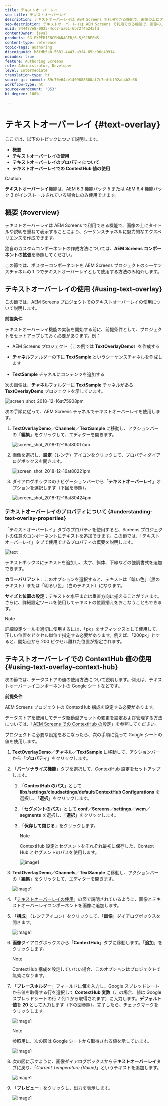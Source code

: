```yaml
---
title: テキストオーバーレイ
seo-title: テキストオーバーレイ
description: テキストオーバーレイは AEM Screens で利用できる機能で、画像の上にタイトルや説明を重ねて表示することにより、シーケンスチャネルに魅力的なエクスペリエンスを作成できます。このページでは、この機能について詳しく見ていきます。
seo-description: テキストオーバーレイは AEM Screens で利用できる機能で、画像の上にタイトルや説明を重ねて表示することにより、シーケンスチャネルに魅力的なエクスペリエンスを作成できます。このページでは、この機能について詳しく見ていきます。
uuid: 944477e8-0025-4cc7-aa61-6b72f4a245fd
contentOwner: jsyal
products: SG_EXPERIENCEMANAGER/6.5/SCREENS
content-type: reference
topic-tags: authoring
discoiquuid: b6fdb5a0-5601-4443-a3f4-85cc90c49914
noindex: true
feature: Authoring Screens
role: Administrator, Developer
level: Intermediate
translation-type: ht
source-git-commit: 89c70e64ce1409888800af7c7edfbf92ab4b2c68
workflow-type: ht
source-wordcount: '853'
ht-degree: 100%

---
```



# テキストオーバーレイ {#text-overlay}

ここでは、以下のトピックについて説明します。

* **概要**
* **テキストオーバーレイの使用**
* **テキストオーバーレイのプロパティについて**
* **テキストオーバーレイでの ContextHub 値の使用**

>[!CAUTION]
>
>**テキストオーバーレイ**&#x200B;機能は、AEM 6.3 機能パック 5 または AEM 6.4 機能パック 3 がインストールされている場合にのみ使用できます。

## 概要 {#overview}

テキストオーバーレイは AEM Screens で利用できる機能で、画像の上にタイトルや説明を重ねて表示することにより、シーケンスチャネルに魅力的なエクスペリエンスを作成できます。

独自のカスタムコンポーネントの作成方法については、**AEM Screens コンポーネントの拡張**&#x200B;を参照してください。

この節では、ポスターコンポーネントを AEM Screens プロジェクトのシーケンスチャネルの 1 つでテキストオーバーレイとして使用する方法のみ紹介します。

## テキストオーバーレイの使用 {#using-text-overlay}

この節では、AEM Screens プロジェクトでのテキストオーバーレイの使用について説明します。

**前提条件**

テキストオーバーレイ機能の実装を開始する前に、前提条件として、プロジェクトをセットアップしておく必要があります。例：

* AEM Screens プロジェクト（この例では **TextOverlayDemo**）を作成する

* **チャネル**&#x200B;フォルダーの下に **TextSample** というシーケンスチャネルを作成します

* **TextSample** チャネルにコンテンツを追加する

次の画像は、**チャネル**&#x200B;フォルダーに **TextSample** チャネルがある **TextOverlayDemo** プロジェクトを示しています。

![screen_shot_2018-12-16at75908pm](assets/screen_shot_2018-12-16at75908pm.png)

次の手順に従って、AEM Screens チャネルでテキストオーバーレイを使用します。

1. **TextOverlayDemo**／**Channels**／**TextSample** に移動し、アクションバーの「**編集**」をクリックして、エディターを開きます。

   ![screen_shot_2018-12-16at80017pm](assets/screen_shot_2018-12-16at80017pm.png)

1. 画像を選択し、**設定**（レンチ）アイコンをクリックして、プロパティダイアログボックスを開きます。

   ![screen_shot_2018-12-16at80221pm](assets/screen_shot_2018-12-16at80221pm.png)

1. ダイアログボックスのナビゲーションバーから「**テキストオーバーレイ**」オプションを選択します（下図を参照）。

   ![screen_shot_2018-12-16at80424pm](assets/screen_shot_2018-12-16at80424pm.png)

### テキストオーバーレイのプロパティについて {#understanding-text-overlay-properties}

「テキストオーバーレイ」タブのプロパティを使用すると、Screens プロジェクトの任意のコンポーネントにテキストを追加できます。この節では、「テキストオーバーレイ」タブで使用できるプロパティの概要を説明します。

![text](assets/text.gif)

テキストボックスにテキストを追加し、太字、斜体、下線などの強調書式を追加できます。

**カラーバリアント**：このオプションを選択すると、テキストは「暗い色」（黒のテキスト）または「明るい色」（白のテキスト）になります。

**サイズと位置の設定**：テキストを水平または垂直方向に揃えることができます。さらに、詳細設定ツールを使用してテキストの位置揃えをおこなうこともできます。

>[!NOTE]
>
>詳細設定ツールを適切に使用するには、「px」をサフィックスとして使用して、正しい位置をピクセル単位で指定する必要があります。例えば、「200px」とすると、開始点から 200 ピクセル離れた位置が指定されます。

## テキストオーバーレイでの ContextHub 値の使用 {#using-text-overlay-context-hub}

次の節では、データストアの値の使用方法について説明します。例えば、テキストオーバーレイコンポーネントの Google シートなどです。

**前提条件**

AEM Screens プロジェクトの ContextHub 構成を設定する必要があります。

データストアを使用してデータ駆動型アセットの変更を設定および管理する方法については、「[AEM Screens での ContextHub の設定](https://docs.adobe.com/content/help/ja-JP/experience-manager-screens/user-guide/developing/configuring-context-hub.html)」を参照してください。

プロジェクトに必要な設定をおこなったら、次の手順に従って Google シートの値を使用します。

1. **TextOverlayDemo**／**チャネル**／**TextSample** に移動して、アクションバーから「**プロパティ**」をクリックします。

1. 「**パーソナライズ機能**」タブを選択して、ContextHub 設定をセットアップします。

   1. 「**ContextHub のパス**」として **libs**/**settings**/**cloudsettings**/**default**/**ContextHub Configurations** を選択し、「**選択**」をクリックします。

   1. 「**セグメントのパス**」として **conf**／**Screens**／**settings**／**wcm**／**segments** を選択し、「**選択**」をクリックします。

   1. 「**保存して閉じる**」をクリックします。

      >[!NOTE]
      >
      >ContextHub 設定とセグメントをそれぞれ最初に保存した、Context Hub とセグメントのパスを使用します。

      ![image1](/help/user-guide/assets/text-overlay/text-overlay8.png)

1. **TextOverlayDemo**／**Channels**／**TextSample** に移動し、アクションバーの「**編集**」をクリックして、エディターを開きます。

   ![image1](/help/user-guide/assets/text-overlay/text-overlay1.png)

1. 「[テキストオーバーレイの使用](/help/user-guide/text-overlay.md#using-text-overlay)」の節で説明されているように、画像とテキストオーバーレイコンポーネントを画像に追加します。

1. 「**構成**」（レンチアイコン）をクリックして、「**画像**」ダイアログボックスを開きます。

   ![image1](/help/user-guide/assets/text-overlay/text-overlay4.png)

1. **画像**&#x200B;ダイアログボックスから「**ContextHub**」タブに移動します。「**追加**」をクリックします。

   >[!NOTE]
   >ContextHub 構成を設定していない場合、このオプションはプロジェクトで無効になります。

1. 「**プレースホルダー**」フィールドに&#x200B;**値**&#x200B;を入力し、Google スプレッドシートから値を取得する行を選択して **ContextHub 変数**（この場合、値は Google スプレッドシートの行 2 列 1 から取得されます）に入力します。**デフォルト値**&#x200B;を **20** として入力します（下の図参照）。完了したら、チェックマークをクリックします。

   ![image1](/help/user-guide/assets/text-overlay/text-overlay5.png)

   >[!NOTE]
   >参照用に、次の図は Google シートから取得される値を示しています。

   ![image1](/help/user-guide/assets/text-overlay/text-overlay6.png)

1. 次の図に示すように、画像ダイアログボックスから&#x200B;**テキストオーバーレイ**&#x200B;タブに戻り、「*Current Temperature {Value}*」というテキストを追加します。

   ![image1](/help/user-guide/assets/text-overlay/text-overlay7.png)

1. 「**プレビュー**」をクリックし、出力を表示します。

   ![image1](/help/user-guide/assets/text-overlay/text-overlay10.png)















